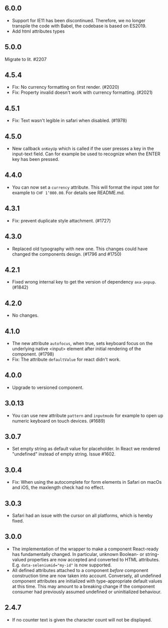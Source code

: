 ## 6.0.0

- Support for IE11 has been discontinued. Therefore, we no longer transpile the code with Babel, the codebase is based on ES2019.
- Add html attributes types

## 5.0.0

Migrate to lit. #2207

## 4.5.4

- Fix: No currency formatting on first render. (#2020)
- Fix: Property invalid doesn't work with currency formatting. (#2021)

## 4.5.1

- Fix: Text wasn't legible in safari when disabled. (#1978)

## 4.5.0

- New callback `onKeyUp` which is called if the user presses a key in the input-text field.
  Can for example be used to recognize when the ENTER key has been pressed.

## 4.4.0

- You can now set a `currency` attribute. This will format the input `1000` for example to `CHF 1’000.00`. For details see README.md.

## 4.3.1

- Fix: prevent duplicate style attachment. (#1727)

## 4.3.0

- Replaced old typography with new one. This changes could have changed the components design. (#1796 and #1750)

## 4.2.1

- Fixed wrong internal key to get the version of dependency `axa-popup`. (#1842)

## 4.2.0

- No changes.

## 4.1.0

- The new attribute `autofocus`, when true, sets keyboard focus on the underlying native &lt;input&gt; element after initial rendering of the component. (#1798)
- Fix: The attribute `defaultValue` for react didn't work.

## 4.0.0

- Upgrade to versioned component.

## 3.0.13

- You can use new attribute `pattern` and `inputmode` for example to open up numeric keyboard on touch devices. (#1689)

## 3.0.7

- Set empty string as default value for placeholder. In React we rendered "undefined" instead of empty string. Issue #1602.

## 3.0.4

- Fix: When using the autocomplete for form elements in Safari on macOs and iOS, the maxlength check had no effect.

## 3.0.3

- Safari had an issue with the cursor on all platforms, which is hereby fixed.

## 3.0.0

- The implementation of the wrapper to make a component React-ready has
  fundamentally changed. In particular, unknown Boolean- or
  string-valued properties are now accepted and converted to HTML
  attributes. E.g. `data-seleniumid="my-id"` is now supported.
- All defined attributes attached to a component _before_ component
  construction time are now taken into account. Conversely, all undefined
  component attributes are initialized with type-appropriate default
  values at this time. This may amount to a breaking change if the
  component consumer had previously assumed undefined or uninitialized
  behaviour.

## 2.4.7

- If no counter text is given the character count will not be displayed.

